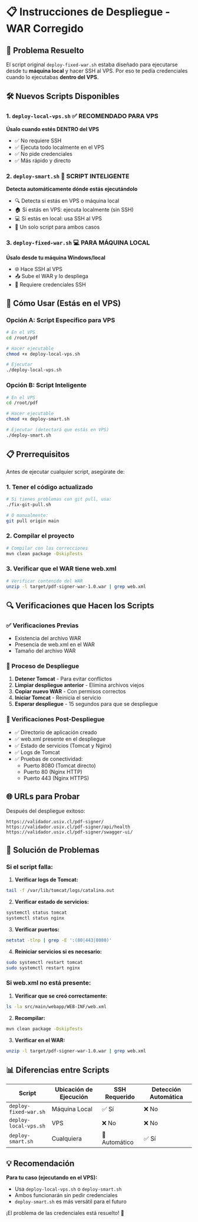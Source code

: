 # 📋 Instrucciones de Despliegue - WAR Corregido

## 🚨 Problema Resuelto

El script original `deploy-fixed-war.sh` estaba diseñado para ejecutarse desde tu **máquina local** y hacer SSH al VPS. Por eso te pedía credenciales cuando lo ejecutabas **dentro del VPS**.

## 🛠️ Nuevos Scripts Disponibles

### 1. `deploy-local-vps.sh` ✅ **RECOMENDADO PARA VPS**
**Úsalo cuando estés DENTRO del VPS**
- ✅ No requiere SSH
- ✅ Ejecuta todo localmente en el VPS
- ✅ No pide credenciales
- ✅ Más rápido y directo

### 2. `deploy-smart.sh` 🧠 **SCRIPT INTELIGENTE**
**Detecta automáticamente dónde estás ejecutándolo**
- 🔍 Detecta si estás en VPS o máquina local
- 🏠 Si estás en VPS: ejecuta localmente (sin SSH)
- 💻 Si estás en local: usa SSH al VPS
- 🎯 Un solo script para ambos casos

### 3. `deploy-fixed-war.sh` 💻 **PARA MÁQUINA LOCAL**
**Úsalo desde tu máquina Windows/local**
- 🌐 Hace SSH al VPS
- 📤 Sube el WAR y lo despliega
- 🔑 Requiere credenciales SSH

## 🚀 Cómo Usar (Estás en el VPS)

### Opción A: Script Específico para VPS
```bash
# En el VPS
cd /root/pdf

# Hacer ejecutable
chmod +x deploy-local-vps.sh

# Ejecutar
./deploy-local-vps.sh
```

### Opción B: Script Inteligente
```bash
# En el VPS
cd /root/pdf

# Hacer ejecutable
chmod +x deploy-smart.sh

# Ejecutar (detectará que estás en VPS)
./deploy-smart.sh
```

## 📋 Prerrequisitos

Antes de ejecutar cualquier script, asegúrate de:

### 1. Tener el código actualizado
```bash
# Si tienes problemas con git pull, usa:
./fix-git-pull.sh

# O manualmente:
git pull origin main
```

### 2. Compilar el proyecto
```bash
# Compilar con las correcciones
mvn clean package -DskipTests
```

### 3. Verificar que el WAR tiene web.xml
```bash
# Verificar contenido del WAR
unzip -l target/pdf-signer-war-1.0.war | grep web.xml
```

## 🔍 Verificaciones que Hacen los Scripts

### ✅ Verificaciones Previas
- Existencia del archivo WAR
- Presencia de web.xml en el WAR
- Tamaño del archivo WAR

### 🔧 Proceso de Despliegue
1. **Detener Tomcat** - Para evitar conflictos
2. **Limpiar despliegue anterior** - Elimina archivos viejos
3. **Copiar nuevo WAR** - Con permisos correctos
4. **Iniciar Tomcat** - Reinicia el servicio
5. **Esperar despliegue** - 15 segundos para que se despliegue

### 🧪 Verificaciones Post-Despliegue
- ✅ Directorio de aplicación creado
- ✅ web.xml presente en el despliegue
- ✅ Estado de servicios (Tomcat y Nginx)
- ✅ Logs de Tomcat
- ✅ Pruebas de conectividad:
  - Puerto 8080 (Tomcat directo)
  - Puerto 80 (Nginx HTTP)
  - Puerto 443 (Nginx HTTPS)

## 🌐 URLs para Probar

Después del despliegue exitoso:

```
https://validador.usiv.cl/pdf-signer/
https://validador.usiv.cl/pdf-signer/api/health
https://validador.usiv.cl/pdf-signer/swagger-ui/
```

## 🐛 Solución de Problemas

### Si el script falla:

1. **Verificar logs de Tomcat:**
```bash
tail -f /var/lib/tomcat/logs/catalina.out
```

2. **Verificar estado de servicios:**
```bash
systemctl status tomcat
systemctl status nginx
```

3. **Verificar puertos:**
```bash
netstat -tlnp | grep -E ':(80|443|8080)'
```

4. **Reiniciar servicios si es necesario:**
```bash
sudo systemctl restart tomcat
sudo systemctl restart nginx
```

### Si web.xml no está presente:

1. **Verificar que se creó correctamente:**
```bash
ls -la src/main/webapp/WEB-INF/web.xml
```

2. **Recompilar:**
```bash
mvn clean package -DskipTests
```

3. **Verificar en el WAR:**
```bash
unzip -l target/pdf-signer-war-1.0.war | grep web.xml
```

## 📊 Diferencias entre Scripts

| Script | Ubicación de Ejecución | SSH Requerido | Detección Automática |
|--------|----------------------|---------------|---------------------|
| `deploy-fixed-war.sh` | Máquina Local | ✅ Sí | ❌ No |
| `deploy-local-vps.sh` | VPS | ❌ No | ❌ No |
| `deploy-smart.sh` | Cualquiera | 🔄 Automático | ✅ Sí |

## 💡 Recomendación

**Para tu caso (ejecutando en el VPS):**
- Usa `deploy-local-vps.sh` o `deploy-smart.sh`
- Ambos funcionarán sin pedir credenciales
- `deploy-smart.sh` es más versátil para el futuro

¡El problema de las credenciales está resuelto! 🎉